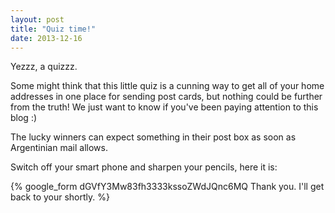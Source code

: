 ```yaml
---
layout: post
title: "Quiz time!"
date: 2013-12-16 
---
```


Yezzz, a quizzz.

Some might think that this little quiz is a cunning way to get all of your home addresses in one place for sending post cards, but nothing could be further from the truth! We just want to know if you've been paying attention to this blog :)

The lucky winners can expect something in their post box as soon as Argentinian mail allows.

Switch off your smart phone and sharpen your pencils, here it is:

{% google_form dGVfY3Mw83fh3333kssoZWdJQnc6MQ Thank you. I'll get back to your shortly. %}

